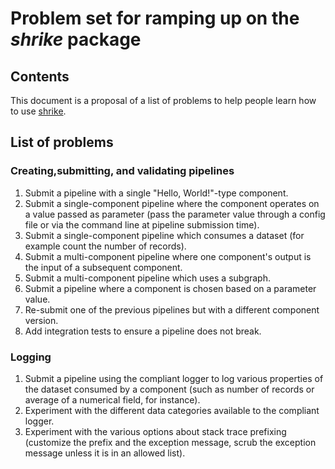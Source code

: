 # Problem set for ramping up on the _shrike_ package 

## Contents
This document is a proposal of a list of problems to help people learn how to use [shrike](https://github.com/azure/shrike).

## List of problems

### Creating,submitting, and validating pipelines

1. Submit a pipeline with a single "Hello, World!"-type component.
2. Submit a single-component pipeline where the component operates on a value passed as parameter (pass the parameter value through a config file or via the command line at pipeline submission time).
3. Submit a single-component pipeline which consumes a dataset (for example count the number of records).
4. Submit a multi-component pipeline where one component's output is the input of a subsequent component.
5. Submit a multi-component pipeline which uses a subgraph.
6. Submit a pipeline where a component is chosen based on a parameter value.
7. Re-submit one of the previous pipelines but with a different component version.
7. Add integration tests to ensure a pipeline does not break.

### Logging

1. Submit a pipeline using the compliant logger to log various properties of the dataset consumed by a component (such as number of records or average of a numerical field, for instance).
2. Experiment with the different data categories available to the compliant logger.
3. Experiment with the various options about stack trace prefixing (customize the prefix and the exception message, scrub the exception message unless it is in an allowed list).
